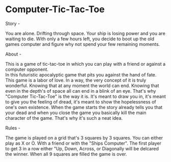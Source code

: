 # Computer-Tic-Tac-Toe

Story -

You are alone. Drifting through space. Your ship is losing power and you are waiting to die. With 
only a few hours left, you decide to boot up the old games computer and figure why not spend your 
few remaining moments.

About -

This is a game of tic-tac-toe in which you can play with a friend or against a computer opponent.  
In this futuristic apocalyptic game that pits you against the hand of fate. This game is a labor
of love. In a way, the very concept of it is truly wonderful. Knowing that at any moment the world
can end. Knowing that even in the depth's of space all can end in a blink of an eye. That's why
"Computer Tic-Tac-Toe" is the way it is. It's meant to draw you in, it's meant to give you the 
feeling of dread, it's meant to show the hopelessness of one's own existence. When the game starts
the story already tells you that your dead and when you close the game you basically kill the main
character of the game. That's why it's such a neat idea. 

Rules - 

The game is played on a grid that's 3 squares by 3 squares. You can either play as X or O. With a
friend or with the "Ships Computer". The first player to get 3 in a row either "Up, Down, Across,
or Diagonally will be delcared the winner. When all 9 squares are filled the game is over.

